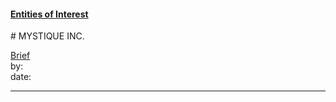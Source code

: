 #### [Entities of Interest](/list.html)
<link rel="stylesheet" type="text/css" href="../../assets/style.css">
# MYSTIQUE INC.

[comment]: <> (Add/Remove information below as you want)
[comment]: <> (Markdown cheatsheet: https://github.com/adam-p/markdown-here/wiki/Markdown-Cheatsheet)
[Brief](Brief.md)  
by:  
date:  

---
[comment]: <> (Add your content here)